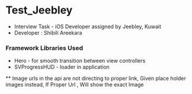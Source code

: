 # Test_Jeebley
* Interview Task - iOS Developer assigned by Jeebley, Kuwait
* Developer : Shibili Areekara


### Framework Libraries Used
* Hero - for smooth transition between view controllers
* SVProgressHUD - loader in application

** Image urls in the api are not directing to proper link, Given place holder images instead, If Proper Url , Will show the  exact Image
